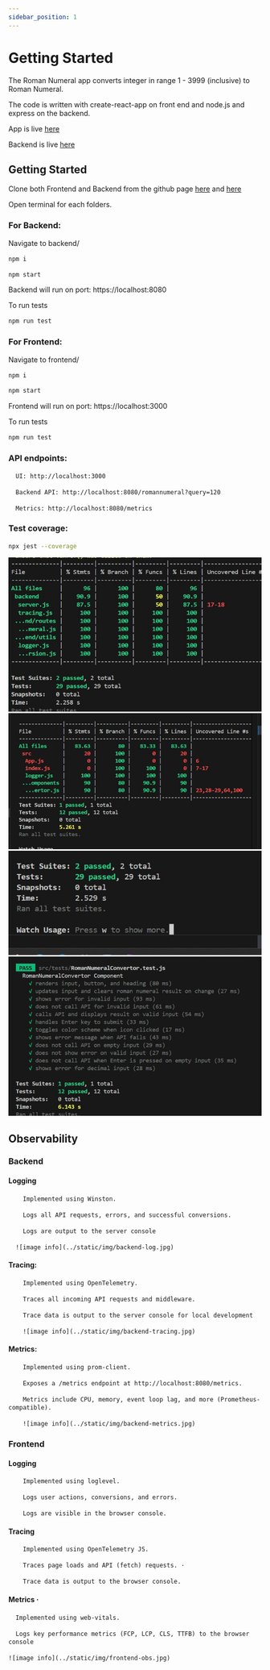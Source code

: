 ```yaml
---
sidebar_position: 1
---
```


# Getting Started

The Roman Numeral app converts integer in range 1 - 3999 (inclusive) to Roman Numeral.

The code is written with create-react-app on front end and node.js and express on the backend.

App is live  [here](https://roman-numeral-frontend.vercel.app/)

Backend is live  [here](https://roman-number-backend.vercel.app/romannumeral?query=40)

## Getting Started

Clone both Frontend and Backend from the github page [here](https://github.com/Sandesh-bn/roman-numeral-frontend) and [here](https://github.com/Sandesh-bn/roman-number-backend)

Open terminal for each folders.

### For Backend:
Navigate to backend/
```bash
npm i
```
```bash
npm start
```

Backend will run on port: https://localhost:8080

To run tests

```bash
npm run test
```

### For Frontend:
Navigate to frontend/
```bash
npm i
```
```bash
npm start
```

Frontend will run on port: https://localhost:3000

To run tests

```bash
npm run test
```

### API endpoints:
      UI: http://localhost:3000

      Backend API: http://localhost:8080/romannumeral?query=120 

      Metrics: http://localhost:8080/metrics


### Test coverage:
```bash
npx jest --coverage
```
![image info](../static/img/backend-test-coverage.jpg)
![image info](../static/img/frontend-test-coverage.jpg)
![image info](../static/img/backendtests.jpg)
![image info](../static/img/frontend-test.jpg)


## Observability

### Backend

#### Logging
        Implemented using Winston. 

        Logs all API requests, errors, and successful conversions. 

        Logs are output to the server console

      ![image info](../static/img/backend-log.jpg)
#### Tracing:
        Implemented using OpenTelemetry. 

        Traces all incoming API requests and middleware. 

        Trace data is output to the server console for local development

        ![image info](../static/img/backend-tracing.jpg)
#### Metrics:
        Implemented using prom-client. 

        Exposes a /metrics endpoint at http://localhost:8080/metrics. 

        Metrics include CPU, memory, event loop lag, and more (Prometheus-compatible).

        ![image info](../static/img/backend-metrics.jpg)
### Frontend
#### Logging
        Implemented using loglevel.

        Logs user actions, conversions, and errors. 

        Logs are visible in the browser console. 
#### Tracing 
        Implemented using OpenTelemetry JS. 

        Traces page loads and API (fetch) requests. ·

        Trace data is output to the browser console. 
        
#### Metrics ·
      Implemented using web-vitals. 

      Logs key performance metrics (FCP, LCP, CLS, TTFB) to the browser console

    ![image info](../static/img/frontend-obs.jpg)